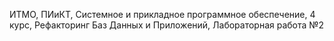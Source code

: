 ИТМО, ПИиКТ, Системное и прикладное программное обеспечение, 4 курс, Рефакторинг Баз Данных и Приложений, Лабораторная работа №2
